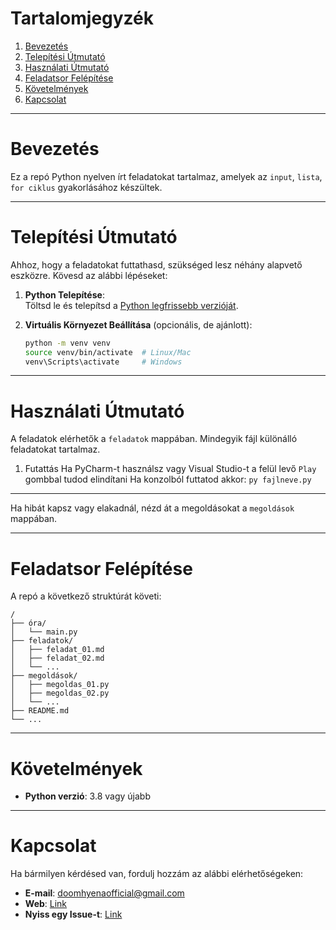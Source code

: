 # Tartalomjegyzék

1. [Bevezetés](#bevezetés)  
2. [Telepítési Útmutató](#telepítési-útmutató)  
3. [Használati Útmutató](#használati-útmutató)  
4. [Feladatsor Felépítése](#feladatsor-felépítése)  
5. [Követelmények](#követelmények)  
6. [Kapcsolat](#kapcsolat)  

---

# Bevezetés

Ez a repó Python nyelven írt feladatokat tartalmaz, amelyek az `input`, `lista`, `for ciklus` gyakorlásához készültek.

---

# Telepítési Útmutató

Ahhoz, hogy a feladatokat futtathasd, szükséged lesz néhány alapvető eszközre. Kövesd az alábbi lépéseket:

1. **Python Telepítése**:  
   Töltsd le és telepítsd a [Python legfrissebb verzióját](https://www.python.org/downloads/).  
   
2. **Virtuális Környezet Beállítása** (opcionális, de ajánlott):  
   ```bash
   python -m venv venv
   source venv/bin/activate  # Linux/Mac
   venv\Scripts\activate     # Windows
   ```
---

# Használati Útmutató

A feladatok elérhetők a `feladatok` mappában. Mindegyik fájl különálló feladatokat tartalmaz.

  1. Futattás
     Ha PyCharm-t használsz vagy Visual Studio-t a felül levő `Play` gombbal tudod elindítani
     Ha konzolból futtatod akkor: `py fajlneve.py` 
****
Ha hibát kapsz vagy elakadnál, nézd át a megoldásokat a `megoldások` mappában.

---

# Feladatsor Felépítése

A repó a következő struktúrát követi:

```
/
├── óra/
│   └── main.py
├── feladatok/
│   ├── feladat_01.md
│   ├── feladat_02.md
│   └── ...
├── megoldások/
│   ├── megoldas_01.py
│   ├── megoldas_02.py
│   └── ...
├── README.md
└── ...
```

---

# Követelmények

- **Python verzió**: 3.8 vagy újabb  

---

# Kapcsolat

Ha bármilyen kérdésed van, fordulj hozzám az alábbi elérhetőségeken:  
- **E-mail**: doomhyenaofficial@gmail.com
- **Web**: [Link](https:\\doomhyena.hu)
- **Nyiss egy Issue-t**: [Link](https://github.com/doomhyena/feladatsor-py/issues)
